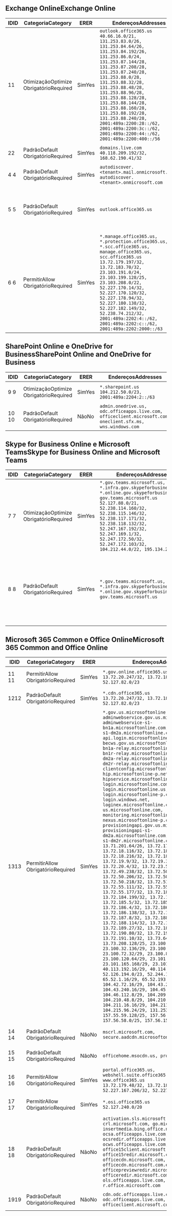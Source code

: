 <!--THIS FILE IS AUTOMATICALLY GENERATED. MANUAL CHANGES WILL BE OVERWRITTEN.-->
<!--Please contact the Office 365 Endpoints team with any questions.-->
<!--USGovGCCHigh endpoints version 2018082900-->
<!--File generated 2018-09-28 14:38:20.6973-->

## <a name="exchange-online"></a><span data-ttu-id="e3bd5-101">Exchange Online</span><span class="sxs-lookup"><span data-stu-id="e3bd5-101">Exchange Online</span></span>

<span data-ttu-id="e3bd5-102">ID</span><span class="sxs-lookup"><span data-stu-id="e3bd5-102">ID</span></span> | <span data-ttu-id="e3bd5-103">Categoria</span><span class="sxs-lookup"><span data-stu-id="e3bd5-103">Category</span></span> | <span data-ttu-id="e3bd5-104">ER</span><span class="sxs-lookup"><span data-stu-id="e3bd5-104">ER</span></span> | <span data-ttu-id="e3bd5-105">Endereços</span><span class="sxs-lookup"><span data-stu-id="e3bd5-105">Addresses</span></span> | <span data-ttu-id="e3bd5-106">Portas</span><span class="sxs-lookup"><span data-stu-id="e3bd5-106">Ports</span></span>
-- | -------------------- | --- | ------------------------------------------------------------------------------------------------------------------------------------------------------------------------------------------------------------------------------------------------------------------------------------------------------------------------------------------------------------------------------------------------------------------------------------------------ | -------------------------------
<span data-ttu-id="e3bd5-107">1</span><span class="sxs-lookup"><span data-stu-id="e3bd5-107">1</span></span> | <span data-ttu-id="e3bd5-108">Otimização</span><span class="sxs-lookup"><span data-stu-id="e3bd5-108">Optimize</span></span><BR><span data-ttu-id="e3bd5-109">Obrigatório</span><span class="sxs-lookup"><span data-stu-id="e3bd5-109">Required</span></span> | <span data-ttu-id="e3bd5-110">Sim</span><span class="sxs-lookup"><span data-stu-id="e3bd5-110">Yes</span></span> | `outlook.office365.us`<BR>`40.66.16.0/21, 131.253.83.0/26, 131.253.84.64/26, 131.253.84.192/26, 131.253.86.0/24, 131.253.87.144/28, 131.253.87.208/28, 131.253.87.240/28, 131.253.88.0/28, 131.253.88.32/28, 131.253.88.48/28, 131.253.88.96/28, 131.253.88.128/28, 131.253.88.144/28, 131.253.88.160/28, 131.253.88.192/28, 131.253.88.240/28, 2001:489a:2200:28::/62, 2001:489a:2200:3c::/62, 2001:489a:2200:44::/62, 2001:489a:2200:400::/56` | <span data-ttu-id="e3bd5-111">**TCP:** 443, 80</span><span class="sxs-lookup"><span data-stu-id="e3bd5-111">**TCP:** 443, 80</span></span>
<span data-ttu-id="e3bd5-112">2</span><span class="sxs-lookup"><span data-stu-id="e3bd5-112">2</span></span> | <span data-ttu-id="e3bd5-113">Padrão</span><span class="sxs-lookup"><span data-stu-id="e3bd5-113">Default</span></span><BR><span data-ttu-id="e3bd5-114">Obrigatório</span><span class="sxs-lookup"><span data-stu-id="e3bd5-114">Required</span></span> | <span data-ttu-id="e3bd5-115">Sim</span><span class="sxs-lookup"><span data-stu-id="e3bd5-115">Yes</span></span> | `domains.live.com`<BR>`40.118.209.192/32, 168.62.190.41/32` | <span data-ttu-id="e3bd5-116">**TCP:** 443, 80</span><span class="sxs-lookup"><span data-stu-id="e3bd5-116">**TCP:** 443, 80</span></span>
<span data-ttu-id="e3bd5-117">4 </span><span class="sxs-lookup"><span data-stu-id="e3bd5-117">4</span></span> | <span data-ttu-id="e3bd5-118">Padrão</span><span class="sxs-lookup"><span data-stu-id="e3bd5-118">Default</span></span><BR><span data-ttu-id="e3bd5-119">Obrigatório</span><span class="sxs-lookup"><span data-stu-id="e3bd5-119">Required</span></span> | <span data-ttu-id="e3bd5-120">Sim</span><span class="sxs-lookup"><span data-stu-id="e3bd5-120">Yes</span></span> | `autodiscover.<tenant>.mail.onmicrosoft.com, autodiscover.<tenant>.onmicrosoft.com` | <span data-ttu-id="e3bd5-121">**TCP:** 443, 80</span><span class="sxs-lookup"><span data-stu-id="e3bd5-121">**TCP:** 443, 80</span></span>
<span data-ttu-id="e3bd5-122">5 </span><span class="sxs-lookup"><span data-stu-id="e3bd5-122">5</span></span> | <span data-ttu-id="e3bd5-123">Padrão</span><span class="sxs-lookup"><span data-stu-id="e3bd5-123">Default</span></span><BR><span data-ttu-id="e3bd5-124">Obrigatório</span><span class="sxs-lookup"><span data-stu-id="e3bd5-124">Required</span></span> | <span data-ttu-id="e3bd5-125">Sim</span><span class="sxs-lookup"><span data-stu-id="e3bd5-125">Yes</span></span> | `outlook.office365.us` | <span data-ttu-id="e3bd5-126">**TCP:** 143, 25, 587, 993, 995</span><span class="sxs-lookup"><span data-stu-id="e3bd5-126">**TCP:** 143, 25, 587, 993, 995</span></span>
<span data-ttu-id="e3bd5-127">6 </span><span class="sxs-lookup"><span data-stu-id="e3bd5-127">6</span></span> | <span data-ttu-id="e3bd5-128">Permitir</span><span class="sxs-lookup"><span data-stu-id="e3bd5-128">Allow</span></span><BR><span data-ttu-id="e3bd5-129">Obrigatório</span><span class="sxs-lookup"><span data-stu-id="e3bd5-129">Required</span></span> | <span data-ttu-id="e3bd5-130">Sim</span><span class="sxs-lookup"><span data-stu-id="e3bd5-130">Yes</span></span> | `*.manage.office365.us, *.protection.office365.us, *.scc.office365.us, manage.office365.us, scc.office365.us`<BR>`13.72.179.197/32, 13.72.183.70/32, 23.103.191.0/24, 23.103.199.128/25, 23.103.208.0/22, 52.227.170.14/32, 52.227.170.120/32, 52.227.178.94/32, 52.227.180.138/32, 52.227.182.149/32, 52.238.74.212/32, 2001:489a:2202:4::/62, 2001:489a:2202:c::/62, 2001:489a:2202:2000::/63` | <span data-ttu-id="e3bd5-131">**TCP:** 25, 443</span><span class="sxs-lookup"><span data-stu-id="e3bd5-131">**TCP:** 25, 443</span></span>

## <a name="sharepoint-online-and-onedrive-for-business"></a><span data-ttu-id="e3bd5-132">SharePoint Online e OneDrive for Business</span><span class="sxs-lookup"><span data-stu-id="e3bd5-132">SharePoint Online and OneDrive for Business</span></span>

<span data-ttu-id="e3bd5-133">ID</span><span class="sxs-lookup"><span data-stu-id="e3bd5-133">ID</span></span> | <span data-ttu-id="e3bd5-134">Categoria</span><span class="sxs-lookup"><span data-stu-id="e3bd5-134">Category</span></span> | <span data-ttu-id="e3bd5-135">ER</span><span class="sxs-lookup"><span data-stu-id="e3bd5-135">ER</span></span> | <span data-ttu-id="e3bd5-136">Endereços</span><span class="sxs-lookup"><span data-stu-id="e3bd5-136">Addresses</span></span> | <span data-ttu-id="e3bd5-137">Portas</span><span class="sxs-lookup"><span data-stu-id="e3bd5-137">Ports</span></span>
-- | -------------------- | --- | ----------------------------------------------------------------------------------------------------------- | ----------------
<span data-ttu-id="e3bd5-138">9 </span><span class="sxs-lookup"><span data-stu-id="e3bd5-138">9</span></span> | <span data-ttu-id="e3bd5-139">Otimização</span><span class="sxs-lookup"><span data-stu-id="e3bd5-139">Optimize</span></span><BR><span data-ttu-id="e3bd5-140">Obrigatório</span><span class="sxs-lookup"><span data-stu-id="e3bd5-140">Required</span></span> | <span data-ttu-id="e3bd5-141">Sim</span><span class="sxs-lookup"><span data-stu-id="e3bd5-141">Yes</span></span> | `*.sharepoint.us`<BR>`104.212.50.0/23, 2001:489a:2204:2::/63` | <span data-ttu-id="e3bd5-142">**TCP:** 443, 80</span><span class="sxs-lookup"><span data-stu-id="e3bd5-142">**TCP:** 443, 80</span></span>
<span data-ttu-id="e3bd5-143">10 </span><span class="sxs-lookup"><span data-stu-id="e3bd5-143">10</span></span> | <span data-ttu-id="e3bd5-144">Padrão</span><span class="sxs-lookup"><span data-stu-id="e3bd5-144">Default</span></span><BR><span data-ttu-id="e3bd5-145">Obrigatório</span><span class="sxs-lookup"><span data-stu-id="e3bd5-145">Required</span></span> | <span data-ttu-id="e3bd5-146">Não</span><span class="sxs-lookup"><span data-stu-id="e3bd5-146">No</span></span> | `admin.onedrive.us, odc.officeapps.live.com, officeclient.microsoft.com, oneclient.sfx.ms, wns.windows.com` | <span data-ttu-id="e3bd5-147">**TCP:** 443, 80</span><span class="sxs-lookup"><span data-stu-id="e3bd5-147">**TCP:** 443, 80</span></span>

## <a name="skype-for-business-online-and-microsoft-teams"></a><span data-ttu-id="e3bd5-148">Skype for Business Online e Microsoft Teams</span><span class="sxs-lookup"><span data-stu-id="e3bd5-148">Skype for Business Online and Microsoft Teams</span></span>

<span data-ttu-id="e3bd5-149">ID</span><span class="sxs-lookup"><span data-stu-id="e3bd5-149">ID</span></span> | <span data-ttu-id="e3bd5-150">Categoria</span><span class="sxs-lookup"><span data-stu-id="e3bd5-150">Category</span></span> | <span data-ttu-id="e3bd5-151">ER</span><span class="sxs-lookup"><span data-stu-id="e3bd5-151">ER</span></span> | <span data-ttu-id="e3bd5-152">Endereços</span><span class="sxs-lookup"><span data-stu-id="e3bd5-152">Addresses</span></span> | <span data-ttu-id="e3bd5-153">Portas</span><span class="sxs-lookup"><span data-stu-id="e3bd5-153">Ports</span></span>
-- | -------------------- | --- | --------------------------------------------------------------------------------------------------------------------------------------------------------------------------------------------------------------------------------------------------------------------------------------------------------------------------------- | --------------------------------------------------
<span data-ttu-id="e3bd5-154">7 </span><span class="sxs-lookup"><span data-stu-id="e3bd5-154">7</span></span> | <span data-ttu-id="e3bd5-155">Otimização</span><span class="sxs-lookup"><span data-stu-id="e3bd5-155">Optimize</span></span><BR><span data-ttu-id="e3bd5-156">Obrigatório</span><span class="sxs-lookup"><span data-stu-id="e3bd5-156">Required</span></span> | <span data-ttu-id="e3bd5-157">Sim</span><span class="sxs-lookup"><span data-stu-id="e3bd5-157">Yes</span></span> | `*.gov.teams.microsoft.us, *.infra.gov.skypeforbusiness.us, *.online.gov.skypeforbusiness.us, gov.teams.microsoft.us`<BR>`52.127.88.0/21, 52.238.114.160/32, 52.238.115.146/32, 52.238.117.171/32, 52.238.118.132/32, 52.247.167.192/32, 52.247.169.1/32, 52.247.172.50/32, 52.247.172.103/32, 104.212.44.0/22, 195.134.228.0/22` | <span data-ttu-id="e3bd5-158">**TCP:** 443, 80</span><span class="sxs-lookup"><span data-stu-id="e3bd5-158">**TCP:** 443, 80</span></span><BR><span data-ttu-id="e3bd5-159">**UDP:** 3478</span><span class="sxs-lookup"><span data-stu-id="e3bd5-159">**UDP:** 3478</span></span>
<span data-ttu-id="e3bd5-160">8 </span><span class="sxs-lookup"><span data-stu-id="e3bd5-160">8</span></span> | <span data-ttu-id="e3bd5-161">Padrão</span><span class="sxs-lookup"><span data-stu-id="e3bd5-161">Default</span></span><BR><span data-ttu-id="e3bd5-162">Obrigatório</span><span class="sxs-lookup"><span data-stu-id="e3bd5-162">Required</span></span> | <span data-ttu-id="e3bd5-163">Sim</span><span class="sxs-lookup"><span data-stu-id="e3bd5-163">Yes</span></span> | `*.gov.teams.microsoft.us, *.infra.gov.skypeforbusiness.us, *.online.gov.skypeforbusiness.us, gov.teams.microsoft.us` | <span data-ttu-id="e3bd5-164">**TCP:** 5061, 50000-59999</span><span class="sxs-lookup"><span data-stu-id="e3bd5-164">**TCP:** 5061, 50000-59999</span></span><BR><span data-ttu-id="e3bd5-165">**UDP:** 50000-59999</span><span class="sxs-lookup"><span data-stu-id="e3bd5-165">**UDP:** 50000-59999</span></span>

## <a name="microsoft-365-common-and-office-online"></a><span data-ttu-id="e3bd5-166">Microsoft 365 Common e Office Online</span><span class="sxs-lookup"><span data-stu-id="e3bd5-166">Microsoft 365 Common and Office Online</span></span>

<span data-ttu-id="e3bd5-167">ID</span><span class="sxs-lookup"><span data-stu-id="e3bd5-167">ID</span></span> | <span data-ttu-id="e3bd5-168">Categoria</span><span class="sxs-lookup"><span data-stu-id="e3bd5-168">Category</span></span> | <span data-ttu-id="e3bd5-169">ER</span><span class="sxs-lookup"><span data-stu-id="e3bd5-169">ER</span></span> | <span data-ttu-id="e3bd5-170">Endereços</span><span class="sxs-lookup"><span data-stu-id="e3bd5-170">Addresses</span></span> | <span data-ttu-id="e3bd5-171">Portas</span><span class="sxs-lookup"><span data-stu-id="e3bd5-171">Ports</span></span>
-- | ------------------- | --- | -------------------------------------------------------------------------------------------------------------------------------------------------------------------------------------------------------------------------------------------------------------------------------------------------------------------------------------------------------------------------------------------------------------------------------------------------------------------------------------------------------------------------------------------------------------------------------------------------------------------------------------------------------------------------------------------------------------------------------------------------------------------------------------------------------------------------------------------------------------------------------------------------------------------------------------------------------------------------------------------------------------------------------------------------------------------------------------------------------------------------------------------------------------------------------------------------------------------------------------------------------------------------------------------------------------------------------------------------------------------------------------------------------------------------------------------------------------------------------------------------------------------------------------------------------------------------------------------------------------------------------------------------------------------------------------------------------------------------------------------------------------------------------------------------------------------------------------------------------------------------------------------------------------------------------------------------------------------------------------------------------------------------------------------------------------------------------------------------------------------------------------- | ----------------
<span data-ttu-id="e3bd5-172">11 </span><span class="sxs-lookup"><span data-stu-id="e3bd5-172">11</span></span> | <span data-ttu-id="e3bd5-173">Permitir</span><span class="sxs-lookup"><span data-stu-id="e3bd5-173">Allow</span></span><BR><span data-ttu-id="e3bd5-174">Obrigatório</span><span class="sxs-lookup"><span data-stu-id="e3bd5-174">Required</span></span> | <span data-ttu-id="e3bd5-175">Sim</span><span class="sxs-lookup"><span data-stu-id="e3bd5-175">Yes</span></span> | `*.gov.online.office365.us`<BR>`13.72.20.247/32, 13.72.185.126/32, 52.127.82.0/23` | <span data-ttu-id="e3bd5-176">**TCP:** 443</span><span class="sxs-lookup"><span data-stu-id="e3bd5-176">**TCP:** 443</span></span>
<span data-ttu-id="e3bd5-177">12</span><span class="sxs-lookup"><span data-stu-id="e3bd5-177">12</span></span> | <span data-ttu-id="e3bd5-178">Padrão</span><span class="sxs-lookup"><span data-stu-id="e3bd5-178">Default</span></span><BR><span data-ttu-id="e3bd5-179">Obrigatório</span><span class="sxs-lookup"><span data-stu-id="e3bd5-179">Required</span></span> | <span data-ttu-id="e3bd5-180">Sim</span><span class="sxs-lookup"><span data-stu-id="e3bd5-180">Yes</span></span> | `*.cdn.office365.us`<BR>`13.72.20.247/32, 13.72.185.126/32, 52.127.82.0/23` | <span data-ttu-id="e3bd5-181">**TCP:** 443</span><span class="sxs-lookup"><span data-stu-id="e3bd5-181">**TCP:** 443</span></span>
<span data-ttu-id="e3bd5-182">13</span><span class="sxs-lookup"><span data-stu-id="e3bd5-182">13</span></span> | <span data-ttu-id="e3bd5-183">Permitir</span><span class="sxs-lookup"><span data-stu-id="e3bd5-183">Allow</span></span><BR><span data-ttu-id="e3bd5-184">Obrigatório</span><span class="sxs-lookup"><span data-stu-id="e3bd5-184">Required</span></span> | <span data-ttu-id="e3bd5-185">Sim</span><span class="sxs-lookup"><span data-stu-id="e3bd5-185">Yes</span></span> | `*.gov.us.microsoftonline.com, adminwebservice.gov.us.microsoftonline.com, adminwebservice-s1-bn1a.microsoftonline.com, adminwebservice-s1-dm2a.microsoftonline.com, api.login.microsoftonline.com, becws.gov.us.microsoftonline.com, bws-s1-bn1a-relay.microsoftonline.com, bws-s1-bn1r-relay.microsoftonline.com, bws-s1-dm2a-relay.microsoftonline.com, bws-s1-dm2r-relay.microsoftonline.com, clientconfig.microsoftonline-p.net, hip.microsoftonline-p.net, hipservice.microsoftonline.com, login.microsoftonline.com, login.microsoftonline.us, login.microsoftonline-p.com, login.windows.net, loginex.microsoftonline.com, login-us.microsoftonline.com, monitoring.microsoftonline-p.com, nexus.microsoftonline-p.com, provisioningapi.gov.us.microsoftonline.com, provisioningapi-s1-dm2a.microsoftonline.com, provisioningapi-s1-dm2r.microsoftonline.com`<BR>`13.71.201.64/26, 13.72.17.49/32, 13.72.18.116/32, 13.72.18.212/32, 13.72.18.216/32, 13.72.18.221/32, 13.72.19.9/32, 13.72.19.36/32, 13.72.20.4/32, 13.72.23.54/32, 13.72.49.238/32, 13.72.50.182/32, 13.72.50.206/32, 13.72.50.212/32, 13.72.50.218/32, 13.72.51.69/32, 13.72.55.111/32, 13.72.55.162/32, 13.72.55.177/32, 13.72.184.118/32, 13.72.184.199/32, 13.72.184.206/32, 13.72.185.5/32, 13.72.185.34/32, 13.72.186.4/32, 13.72.186.27/32, 13.72.186.138/32, 13.72.186.230/32, 13.72.187.8/32, 13.72.188.36/32, 13.72.188.114/32, 13.72.188.142/32, 13.72.189.27/32, 13.72.189.143/32, 13.72.190.80/32, 13.72.190.167/32, 13.72.191.10/32, 13.73.64.64/26, 13.73.208.128/25, 23.100.16.168/29, 23.100.32.136/29, 23.100.64.24/29, 23.100.72.32/29, 23.100.80.64/29, 23.100.120.64/29, 23.101.144.136/29, 23.101.165.168/29, 23.101.181.128/29, 40.113.192.16/29, 40.114.120.16/29, 52.126.194.0/23, 52.244.120.128/25, 65.52.1.16/29, 65.52.193.136/29, 104.42.72.16/29, 104.43.208.16/29, 104.43.240.16/29, 104.45.208.104/29, 104.46.112.8/29, 104.209.144.16/29, 104.210.48.8/29, 104.210.208.16/29, 104.211.16.16/29, 104.211.48.16/29, 104.215.96.24/29, 131.253.120.0/24, 157.55.59.128/25, 157.56.53.128/25, 157.56.58.0/25, 157.56.151.0/25` | <span data-ttu-id="e3bd5-186">**TCP:** 443</span><span class="sxs-lookup"><span data-stu-id="e3bd5-186">**TCP:** 443</span></span>
<span data-ttu-id="e3bd5-187">14 </span><span class="sxs-lookup"><span data-stu-id="e3bd5-187">14</span></span> | <span data-ttu-id="e3bd5-188">Padrão</span><span class="sxs-lookup"><span data-stu-id="e3bd5-188">Default</span></span><BR><span data-ttu-id="e3bd5-189">Obrigatório</span><span class="sxs-lookup"><span data-stu-id="e3bd5-189">Required</span></span> | <span data-ttu-id="e3bd5-190">Não</span><span class="sxs-lookup"><span data-stu-id="e3bd5-190">No</span></span> | `mscrl.microsoft.com, secure.aadcdn.microsoftonline-p.com` | <span data-ttu-id="e3bd5-191">**TCP:** 443</span><span class="sxs-lookup"><span data-stu-id="e3bd5-191">**TCP:** 443</span></span>
<span data-ttu-id="e3bd5-192">15 </span><span class="sxs-lookup"><span data-stu-id="e3bd5-192">15</span></span> | <span data-ttu-id="e3bd5-193">Padrão</span><span class="sxs-lookup"><span data-stu-id="e3bd5-193">Default</span></span><BR><span data-ttu-id="e3bd5-194">Obrigatório</span><span class="sxs-lookup"><span data-stu-id="e3bd5-194">Required</span></span> | <span data-ttu-id="e3bd5-195">Não</span><span class="sxs-lookup"><span data-stu-id="e3bd5-195">No</span></span> | `officehome.msocdn.us, prod.msocdn.us` | <span data-ttu-id="e3bd5-196">**TCP:** 443, 80</span><span class="sxs-lookup"><span data-stu-id="e3bd5-196">**TCP:** 443, 80</span></span>
<span data-ttu-id="e3bd5-197">16 </span><span class="sxs-lookup"><span data-stu-id="e3bd5-197">16</span></span> | <span data-ttu-id="e3bd5-198">Permitir</span><span class="sxs-lookup"><span data-stu-id="e3bd5-198">Allow</span></span><BR><span data-ttu-id="e3bd5-199">Obrigatório</span><span class="sxs-lookup"><span data-stu-id="e3bd5-199">Required</span></span> | <span data-ttu-id="e3bd5-200">Sim</span><span class="sxs-lookup"><span data-stu-id="e3bd5-200">Yes</span></span> | `portal.office365.us, webshell.suite.office365.us, www.office365.us`<BR>`13.72.179.48/32, 13.72.188.8/32, 52.227.167.206/32, 52.227.170.242/32` | <span data-ttu-id="e3bd5-201">**TCP:** 443, 80</span><span class="sxs-lookup"><span data-stu-id="e3bd5-201">**TCP:** 443, 80</span></span>
<span data-ttu-id="e3bd5-202">17 </span><span class="sxs-lookup"><span data-stu-id="e3bd5-202">17</span></span> | <span data-ttu-id="e3bd5-203">Permitir</span><span class="sxs-lookup"><span data-stu-id="e3bd5-203">Allow</span></span><BR><span data-ttu-id="e3bd5-204">Obrigatório</span><span class="sxs-lookup"><span data-stu-id="e3bd5-204">Required</span></span> | <span data-ttu-id="e3bd5-205">Sim</span><span class="sxs-lookup"><span data-stu-id="e3bd5-205">Yes</span></span> | `*.osi.office365.us`<BR>`52.127.240.0/20` | <span data-ttu-id="e3bd5-206">**TCP:** 443</span><span class="sxs-lookup"><span data-stu-id="e3bd5-206">**TCP:** 443</span></span>
<span data-ttu-id="e3bd5-207">18 </span><span class="sxs-lookup"><span data-stu-id="e3bd5-207">18</span></span> | <span data-ttu-id="e3bd5-208">Padrão</span><span class="sxs-lookup"><span data-stu-id="e3bd5-208">Default</span></span><BR><span data-ttu-id="e3bd5-209">Obrigatório</span><span class="sxs-lookup"><span data-stu-id="e3bd5-209">Required</span></span> | <span data-ttu-id="e3bd5-210">Não</span><span class="sxs-lookup"><span data-stu-id="e3bd5-210">No</span></span> | `activation.sls.microsoft.com, crl.microsoft.com, go.microsoft.com, insertmedia.bing.office.net, ocsa.officeapps.live.com, ocsredir.officeapps.live.com, ocws.officeapps.live.com, office15client.microsoft.com, office15redir.microsoft.com, officecdn.microsoft.com, officecdn.microsoft.com.edgesuite.net, officepreviewredir.microsoft.com, officeredir.microsoft.com, ols.officeapps.live.com, r.office.microsoft.com` | <span data-ttu-id="e3bd5-211">**TCP:** 443, 80</span><span class="sxs-lookup"><span data-stu-id="e3bd5-211">**TCP:** 443, 80</span></span>
<span data-ttu-id="e3bd5-212">19</span><span class="sxs-lookup"><span data-stu-id="e3bd5-212">19</span></span> | <span data-ttu-id="e3bd5-213">Padrão</span><span class="sxs-lookup"><span data-stu-id="e3bd5-213">Default</span></span><BR><span data-ttu-id="e3bd5-214">Obrigatório</span><span class="sxs-lookup"><span data-stu-id="e3bd5-214">Required</span></span> | <span data-ttu-id="e3bd5-215">Não</span><span class="sxs-lookup"><span data-stu-id="e3bd5-215">No</span></span> | `cdn.odc.officeapps.live.com, odc.officeapps.live.com, officeclient.microsoft.com` | <span data-ttu-id="e3bd5-216">**TCP:** 443, 80</span><span class="sxs-lookup"><span data-stu-id="e3bd5-216">**TCP:** 443, 80</span></span>
